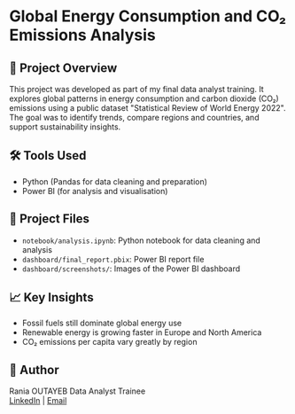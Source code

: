 # Global Energy Consumption and CO₂ Emissions Analysis

## 📘 Project Overview
This project was developed as part of my final data analyst training. It explores global patterns in energy consumption and carbon dioxide (CO₂) emissions using a public dataset "Statistical Review of World Energy 2022". The goal was to identify trends, compare regions and countries, and support sustainability insights.

## 🛠️ Tools Used
- Python (Pandas for data cleaning and preparation)
- Power BI (for analysis and visualisation)

## 📂 Project Files
- `notebook/analysis.ipynb`: Python notebook for data cleaning and analysis
- `dashboard/final_report.pbix`: Power BI report file
- `dashboard/screenshots/`: Images of the Power BI dashboard

## 📈 Key Insights
- Fossil fuels still dominate global energy use
- Renewable energy is growing faster in Europe and North America
- CO₂ emissions per capita vary greatly by region


## 👤 Author
Rania OUTAYEB
Data Analyst Trainee  
[LinkedIn](https://www.linkedin.com/in/rania-outayeb-9953r997o9953?utm_source=share&utm_campaign=share_via&utm_content=profile&utm_medium=android_app) | [Email](rania.outayeb.53@gmail.com)
